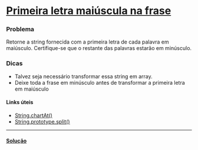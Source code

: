 # [Primeira letra maiúscula na frase](https://www.freecodecamp.com/challenges/title-case-a-sentence)

### Problema
Retorne a string fornecida com a primeira letra de cada palavra em maiúsculo. Certifique-se que o restante das palavras estarão em minúsculo.

### Dicas
- Talvez seja necessário transformar essa string em array.
- Deixe toda a frase em minúsculo antes de transformar a primeira letra em maiúsculo

#### Links úteis
- [String.chartAt()](https://developer.mozilla.org/en-US/docs/Web/JavaScript/Reference/Global_Objects/String/charAt)
- [String.prototype.split()](https://developer.mozilla.org/en-US/docs/Web/JavaScript/Reference/Global_Objects/String/split)

---
#### [Solução](https://github.com/bcarvalho89/freecodecamp/blob/master/pt_BR/primeira-letra-maiuscula-na-frase/solucao.md)